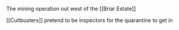 The mining operation out west of the [[Briar Estate]]

[[Cultbusters]] pretend to be inspectors for the quarantine to get in